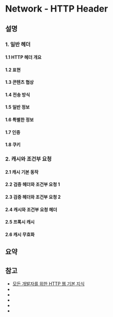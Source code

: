 # Network - HTTP Header

## 설명

### 1. 일반 헤더

#### 1.1 HTTP 헤더 개요

#### 1.2 표현

#### 1.3 콘텐츠 협상

#### 1.4 전송 방식

#### 1.5 일반 정보

#### 1.6 특별한 정보

#### 1.7 인증

#### 1.8 쿠키

### 2. 캐시와 조건부 요청

#### 2.1 캐시 기본 동작

#### 2.2 검증 헤더와 조건부 요청 1

#### 2.3 검증 헤더와 조건부 요청 2

#### 2.4 캐시와 조건부 요청 헤더

#### 2.5 프록시 캐시

#### 2.6 캐시 무효화

## 요약

## 참고

- [모든 개발자를 위한 HTTP 웹 기본 지식](https://www.inflearn.com/course/http-%EC%9B%B9-%EB%84%A4%ED%8A%B8%EC%9B%8C%ED%81%AC/dashboard)
- []()
- []()
- []()
- []()
- []()
